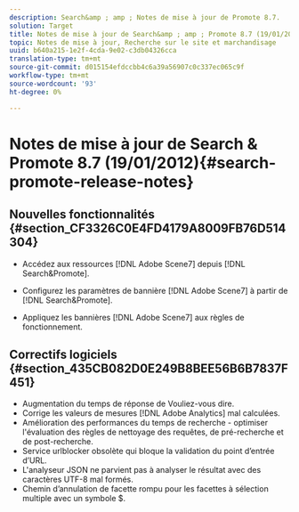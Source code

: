 ```yaml
---
description: Search&amp ; amp ; Notes de mise à jour de Promote 8.7.
solution: Target
title: Notes de mise à jour de Search&amp ; amp ; Promote 8.7 (19/01/2012)
topic: Notes de mise à jour, Recherche sur le site et marchandisage
uuid: b640a215-1e2f-4cda-9e02-c3db04326cca
translation-type: tm+mt
source-git-commit: d015154efdccbb4c6a39a56907c0c337ec065c9f
workflow-type: tm+mt
source-wordcount: '93'
ht-degree: 0%

---
```



# Notes de mise à jour de Search &amp; Promote 8.7 (19/01/2012){#search-promote-release-notes}

## Nouvelles fonctionnalités {#section_CF3326C0E4FD4179A8009FB76D514304}

* Accédez aux ressources [!DNL Adobe Scene7] depuis [!DNL Search&Promote].
* Configurez les paramètres de bannière [!DNL Adobe Scene7] à partir de [!DNL Search&Promote].

* Appliquez les bannières [!DNL Adobe Scene7] aux règles de fonctionnement.

## Correctifs logiciels {#section_435CB082D0E249B8BEE56B6B7837F451}

* Augmentation du temps de réponse de Vouliez-vous dire.
* Corrige les valeurs de mesures [!DNL Adobe Analytics] mal calculées.
* Amélioration des performances du temps de recherche - optimiser l&#39;évaluation des règles de nettoyage des requêtes, de pré-recherche et de post-recherche.
* Service urlblocker obsolète qui bloque la validation du point d’entrée d’URL.
* L&#39;analyseur JSON ne parvient pas à analyser le résultat avec des caractères UTF-8 mal formés.
* Chemin d’annulation de facette rompu pour les facettes à sélection multiple avec un symbole $.

